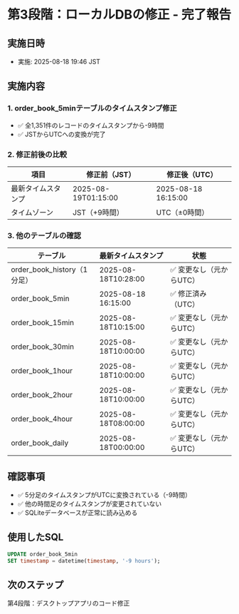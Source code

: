 # 第3段階：ローカルDBの修正 - 完了報告

## 実施日時
- 実施: 2025-08-18 19:46 JST

## 実施内容

### 1. order_book_5minテーブルのタイムスタンプ修正
- ✅ 全1,351件のレコードのタイムスタンプから-9時間
- ✅ JSTからUTCへの変換が完了

### 2. 修正前後の比較

| 項目 | 修正前（JST） | 修正後（UTC） |
|------|-------------|-------------|
| 最新タイムスタンプ | 2025-08-19T01:15:00 | 2025-08-18 16:15:00 |
| タイムゾーン | JST（+9時間） | UTC（±0時間） |

### 3. 他のテーブルの確認

| テーブル | 最新タイムスタンプ | 状態 |
|---------|------------------|------|
| order_book_history（1分足） | 2025-08-18T10:28:00 | ✅ 変更なし（元からUTC） |
| order_book_5min | 2025-08-18 16:15:00 | ✅ 修正済み（UTC） |
| order_book_15min | 2025-08-18T10:15:00 | ✅ 変更なし（元からUTC） |
| order_book_30min | 2025-08-18T10:00:00 | ✅ 変更なし（元からUTC） |
| order_book_1hour | 2025-08-18T10:00:00 | ✅ 変更なし（元からUTC） |
| order_book_2hour | 2025-08-18T10:00:00 | ✅ 変更なし（元からUTC） |
| order_book_4hour | 2025-08-18T08:00:00 | ✅ 変更なし（元からUTC） |
| order_book_daily | 2025-08-18T00:00:00 | ✅ 変更なし（元からUTC） |

## 確認事項
- ✅ 5分足のタイムスタンプがUTCに変換されている（-9時間）
- ✅ 他の時間足のタイムスタンプが変更されていない
- ✅ SQLiteデータベースが正常に読み込める

## 使用したSQL
```sql
UPDATE order_book_5min 
SET timestamp = datetime(timestamp, '-9 hours');
```

## 次のステップ
第4段階：デスクトップアプリのコード修正